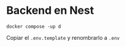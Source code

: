 # Backend en Nest
```
docker compose -up d
```

Copiar el ```.env.template``` y renombrarlo a ```.env```